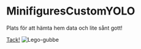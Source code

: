 # MinifiguresCustomYOLO
Plats för att hämta hem data och lite sånt gott!

[Tack!](https://colab.research.google.com/drive/1fYR3HecnPZM3tDo89SNHwoYfAoe2Y2hx#scrollTo=WtfMxBkhmxUL)
![Lego-gubbe](https://m.brickshop.eu/components/com_virtuemart/shop_image/product/9780241409695_2_5f9c0faf93d96.jpg)
